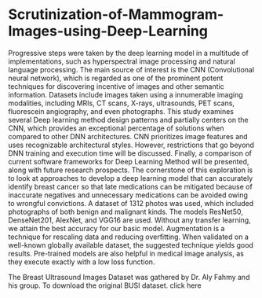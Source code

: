 # Scrutinization-of-Mammogram-Images-using-Deep-Learning

Progressive steps were taken by the deep learning model in a multitude of implementations, such as 
hyperspectral image processing and natural language processing. The main source of interest is the CNN 
(Convolutional neural network), which is regarded as one of the prominent potent techniques for 
discovering incentive of images and other semantic information. Datasets include images taken using a 
innumerable imaging modalities, including MRIs, CT scans, X-rays, ultrasounds, PET scans, fluorescein 
angiography, and even photographs. This study examines several Deep learning method design patterns 
and partially centers on the CNN, which provides an exceptional percentage of solutions when compared 
to other DNN architectures. CNN prioritizes image features and uses recognizable architectural styles. 
However, restrictions that go beyond DNN training and execution time will be discussed. Finally, a 
comparison of current software frameworks for Deep Learning Method will be presented, along with future 
research prospects. The cornerstone of this exploration is to look at approaches to develop a deep learning 
model that can accurately identify breast cancer so that late medications can be mitigated because of 
inaccurate negatives and unnecessary medications can be avoided owing to wrongful convictions. A dataset 
of 1312 photos was used, which included photographs of both benign and malignant kinds. The models 
ResNet50, DenseNet201, AlexNet, and VGG16 are used. Without any transfer learning, we attain the best 
accuracy for our basic model. Augmentation is a technique for rescaling data and reducing overfitting. 
When validated on a well-known globally available dataset, the suggested technique yields good results. 
Pre-trained models are also helpful in medical image analysis, as they execute exactly with a low loss 
function.


The Breast Ultrasound Images Dataset was gathered by Dr. Aly Fahmy and his group. To download the original BUSI dataset. click here

